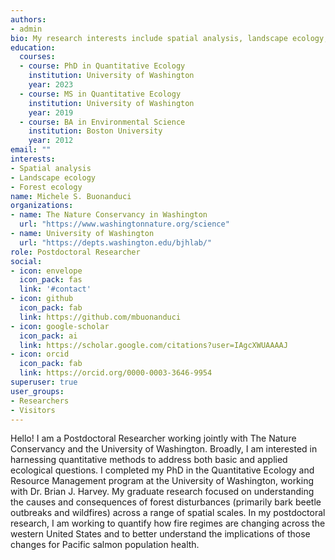 ```yaml
---
authors:
- admin
bio: My research interests include spatial analysis, landscape ecology, and forest ecology.
education:
  courses:
  - course: PhD in Quantitative Ecology
    institution: University of Washington
    year: 2023
  - course: MS in Quantitative Ecology
    institution: University of Washington
    year: 2019
  - course: BA in Environmental Science
    institution: Boston University
    year: 2012
email: ""
interests:
- Spatial analysis
- Landscape ecology
- Forest ecology
name: Michele S. Buonanduci
organizations:
- name: The Nature Conservancy in Washington
  url: "https://www.washingtonnature.org/science"
- name: University of Washington
  url: "https://depts.washington.edu/bjhlab/"
role: Postdoctoral Researcher
social:
- icon: envelope
  icon_pack: fas
  link: '#contact'
- icon: github
  icon_pack: fab
  link: https://github.com/mbuonanduci
- icon: google-scholar
  icon_pack: ai
  link: https://scholar.google.com/citations?user=IAgcXWUAAAAJ
- icon: orcid
  icon_pack: fab
  link: https://orcid.org/0000-0003-3646-9954
superuser: true
user_groups:
- Researchers
- Visitors
---
```


Hello! I am a Postdoctoral Researcher working jointly with The Nature Conservancy and the University of Washington. Broadly, I am interested in harnessing quantitative methods to address both basic and applied ecological questions. I completed my PhD in the Quantitative Ecology and Resource Management program at the University of Washington, working with Dr. Brian J. Harvey. My graduate research focused on understanding the causes and consequences of forest disturbances (primarily bark beetle outbreaks and wildfires) across a range of spatial scales. In my postdoctoral research, I am working to quantify how fire regimes are changing across the western United States and to better understand the implications of those changes for Pacific salmon population health.